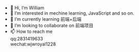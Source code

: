 - 👋 Hi, I’m William
- 👀 I’m interested in mechine learning, JavaScript and so on.
- 🌱 I’m currently learning 前端+后端
- 💞️ I’m looking to collaborate on 前端项目
- 📫 How to reach me  
qq:2831419633  
wechat:wjwroyal1228

<!---
wjw136/wjw136 is a ✨ special ✨ repository because its `README.md` (this file) appears on your GitHub profile.
You can click the Preview link to take a look at your changes.
--->
